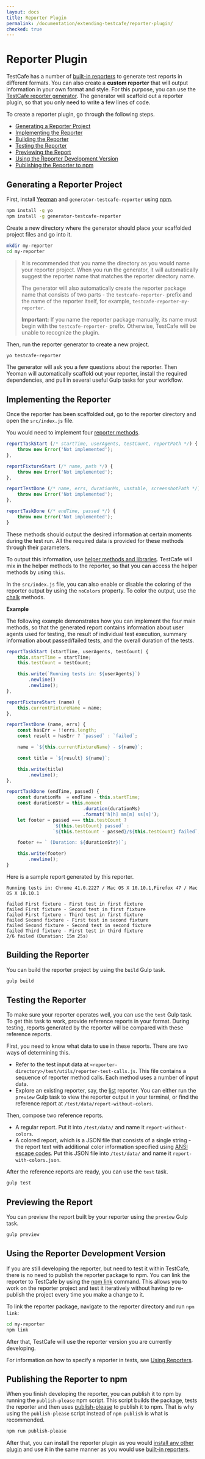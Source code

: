 ```yaml
---
layout: docs
title: Reporter Plugin
permalink: /documentation/extending-testcafe/reporter-plugin/
checked: true
---
```

# Reporter Plugin

TestCafe has a number of [built-in reporters](../../using-testcafe/common-concepts/reporters.md) to generate test reports in different formats.
You can also create a **custom reporter** that will output information in your own format and style.
For this purpose, you can use the [TestCafe reporter generator](https://github.com/DevExpress/generator-testcafe-reporter).
The generator will scaffold out a reporter plugin, so that you only need to write a few lines of code.

To create a reporter plugin, go through the following steps.

* [Generating a Reporter Project](#generating-a-reporter-project)
* [Implementing the Reporter](#implementing-the-reporter)
* [Building the Reporter](#building-the-reporter)
* [Testing the Reporter](#testing-the-reporter)
* [Previewing the Report](#previewing-the-report)
* [Using the Reporter Development Version](#using-the-reporter-development-version)
* [Publishing the Reporter to npm](#publishing-the-reporter-to-npm)

## Generating a Reporter Project

First, install [Yeoman](http://yeoman.io) and `generator-testcafe-reporter` using [npm](https://www.npmjs.com/).

```bash
npm install -g yo
npm install -g generator-testcafe-reporter
```

Create a new directory where the generator should place your scaffolded project files and go into it.

```bash
mkdir my-reporter
cd my-reporter
```

> It is recommended that you name the directory as you would name your reporter project. When you run the generator,
it will automatically suggest the reporter name that matches the reporter directory name.
>
> The generator will also automatically create the reporter package name that consists of two parts - the `testcafe-reporter-` prefix and the name of the reporter itself, for example, `testcafe-reporter-my-reporter`.
>
> **Important:** If you name the reporter package manually, its name must begin with the `testcafe-reporter-` prefix. Otherwise, TestCafe will be unable to recognize the plugin.

Then, run the reporter generator to create a new project.

```bash
yo testcafe-reporter
```

The generator will ask you a few questions about the reporter.
Then Yeoman will automatically scaffold out your reporter, install the required dependencies, and pull in several useful Gulp tasks for your workflow.

## Implementing the Reporter

Once the reporter has been scaffolded out, go to the reporter directory and open the `src/index.js` file.

You would need to implement four [reporter methods](reporter-methods.md).

```js
reportTaskStart (/* startTime, userAgents, testCount, reportPath */) {
    throw new Error('Not implemented');
},

reportFixtureStart (/* name, path */) {
    throw new Error('Not implemented');
},

reportTestDone (/* name, errs, durationMs, unstable, screenshotPath */) {
    throw new Error('Not implemented');
},

reportTaskDone (/* endTime, passed */) {
    throw new Error('Not implemented');
}
```

These methods should output the desired information at certain moments during the test run.
All the required data is provided for these methods through their parameters.

To output this information, use [helper methods and libraries](helpers.md).
TestCafe will mix in the helper methods to the reporter, so that you can access the helper methods by using `this`.

In the `src/index.js` file, you can also enable or disable the coloring of the reporter output by using the `noColors` property.
To color the output, use the [chalk](helpers.md#chalk) methods.

**Example**

The following example demonstrates how you can implement the four main methods,
so that the generated report contains information about user agents used for testing,
the result of individual test execution, summary information about passed/failed tests,
and the overall duration of the tests.

```js
reportTaskStart (startTime, userAgents, testCount) {
    this.startTime = startTime;
    this.testCount = testCount;

    this.write(`Running tests in: ${userAgents}`)
        .newline()
        .newline();
},

reportFixtureStart (name) {
    this.currentFixtureName = name;
},

reportTestDone (name, errs) {
    const hasErr = !!errs.length;
    const result = hasErr ? `passed` : `failed`;

    name = `${this.currentFixtureName} - ${name}`;

    const title = `${result} ${name}`;

    this.write(title)
        .newline();
},

reportTaskDone (endTime, passed) {
    const durationMs  = endTime - this.startTime;
    const durationStr = this.moment
                            .duration(durationMs)
                            .format('h[h] mm[m] ss[s]');
    let footer = passed === this.testCount ?
                 `${this.testCount} passed` :
                 `${this.testCount - passed}/${this.testCount} failed`;

    footer += ` (Duration: ${durationStr})`;

    this.write(footer)
        .newline();
}
```

Here is a sample report generated by this reporter.

```text
Running tests in: Chrome 41.0.2227 / Mac OS X 10.10.1,Firefox 47 / Mac OS X 10.10.1

failed First fixture - First test in first fixture
failed First fixture - Second test in first fixture
failed First fixture - Third test in first fixture
failed Second fixture - First test in second fixture
failed Second fixture - Second test in second fixture
failed Third fixture - First test in third fixture
2/6 failed (Duration: 15m 25s)
```

## Building the Reporter

You can build the reporter project by using the `build` Gulp task.

```bash
gulp build
```

## Testing the Reporter

To make sure your reporter operates well, you can use the `test` Gulp task.
To get this task to work, provide reference reports in your format.
During testing, reports generated by the reporter will be compared with these reference reports.

First, you need to know what data to use in these reports. There are two ways of determining this.

* Refer to the test input data at `<reporter-directory>/test/utils/reporter-test-calls.js`. This file contains a
  sequence of reporter method calls. Each method uses a number of input data.
* Explore an existing reporter, say, the [list](https://github.com/DevExpress/testcafe-reporter-list) reporter.
  You can either run the `preview` Gulp task to view the reporter output in your terminal,
  or find the reference report at `/test/data/report-without-colors`.

Then, compose two reference reports.

* A regular report. Put it into `/test/data/` and name it `report-without-colors`.
* A colored report, which is a JSON file that consists of a single string - the report text with
  additional color information specified using [ANSI escape codes](https://en.wikipedia.org/wiki/ANSI_escape_code).
  Put this JSON file into `/test/data/` and name it `report-with-colors.json`.

After the reference reports are ready, you can use the `test` task.

```bash
gulp test
```

## Previewing the Report

You can preview the report built by your reporter using the `preview` Gulp task.

```bash
gulp preview
```

## Using the Reporter Development Version

If you are still developing the reporter, but need to test it within TestCafe, there is no need to publish the reporter package to npm.
You can link the reporter to TestCafe by using the [npm link](https://docs.npmjs.com/cli/link) command.
This allows you to work on the reporter project and test it iteratively without having to re-publish the project every time you make a change to it.

To link the reporter package, navigate to the reporter directory and run `npm link`:

```bash
cd my-reporter
npm link
```

After that, TestCafe will use the reporter version you are currently developing.

For information on how to specify a reporter in tests, see [Using Reporters](../../using-testcafe/common-concepts/reporters.md#using-the-reporters).

## Publishing the Reporter to npm

When you finish developing the reporter, you can publish it to npm by running the `publish-please` npm script.
This script builds the package, tests the reporter and then uses [publish-please](https://github.com/inikulin/publish-please) to publish it to npm.
That is why using the `publish-please` script instead of `npm publish` is what is recommended.

```bash
npm run publish-please
```

After that, you can install the reporter plugin as you would [install any other plugin](../README.md#installing-plugins) and use it in the same manner
as you would use [built-in reporters](../../using-testcafe/common-concepts/reporters.md#using-the-reporters).
